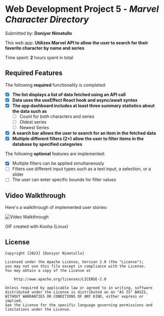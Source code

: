 # Web Development Project 5 - *Marvel Character Directory*

Submitted by: **Doniyor Nimatullo**

This web app: **Utilizes Marvel API to allow the user to search for their favorite character by name and series**

Time spent: **2** hours spent in total

## Required Features

The following **required** functionality is completed:

- [x] **The list displays a list of data fetched using an API call**
- [x] **Data uses the useEffect React hook and async/await syntax**
- [x] **The app dashboard includes at least three summary statistics about the data such as**
  - [ ] Count for both characters and series
  - [ ] Oldest series
  - [ ] Newest Series
- [x] **A search bar allows the user to search for an item in the fetched data**
- [x] **Multiple different filters (2+) allow the user to filter items in the database by specified categories**

The following **optional** features are implemented:

- [x] Multiple filters can be applied simultaneously
- [ ] Filters use different input types such as a text input, a selection, or a slider
- [ ] The user can enter specific bounds for filter values

## Video Walkthrough

Here's a walkthrough of implemented user stories:

<img src='https://media1.giphy.com/media/v1.Y2lkPTc5MGI3NjExODk0MWUzMjI4OTJlYTVhZGRmN2U2ZjY1MzNlMmEwMTVkOTVlODM0ZCZjdD1n/XoWDgYNhDLEdqEw9qG/giphy.gif' title='Video Walkthrough' width='' alt='Video Walkthrough' />

<!-- Replace this with whatever GIF tool you used! -->
GIF created with Kooha {Linux}
<!-- Recommended tools:
[Kap](https://getkap.co/) for macOS
[ScreenToGif](https://www.screentogif.com/) for Windows
[peek](https://github.com/phw/peek) for Linux. -->


## License

    Copyright [2023] [Doniyor Nimatullo]

    Licensed under the Apache License, Version 2.0 (the "License");
    you may not use this file except in compliance with the License.
    You may obtain a copy of the License at

        http://www.apache.org/licenses/LICENSE-2.0

    Unless required by applicable law or agreed to in writing, software
    distributed under the License is distributed on an "AS IS" BASIS,
    WITHOUT WARRANTIES OR CONDITIONS OF ANY KIND, either express or implied.
    See the License for the specific language governing permissions and
    limitations under the License.
